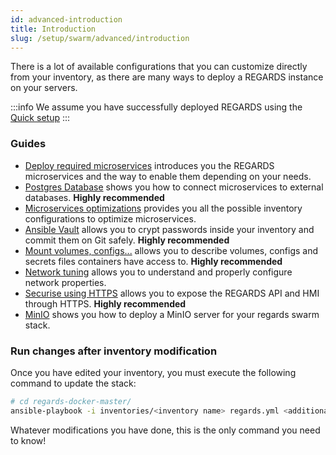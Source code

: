 ```yaml
---
id: advanced-introduction
title: Introduction
slug: /setup/swarm/advanced/introduction
---
```


There is a lot of available configurations that you can customize directly from your inventory, as there are many ways to deploy a REGARDS instance on your servers.

:::info 
We assume you have successfully deployed REGARDS using the [Quick setup](/docs/setup/)
:::

### Guides

- [Deploy required microservices](/docs/setup/swarm/advanced/microservice-setup) introduces you the REGARDS microservices and the way to enable them depending on your needs.
- [Postgres Database](/docs/setup/swarm/advanced/postgres-database/) shows you how to connect microservices to external databases. **Highly recommended**
- [Microservices optimizations](/docs/setup/swarm/advanced/optimizations/) provides you all the possible inventory configurations to optimize microservices.
- [Ansible Vault](/docs/setup/swarm/advanced/ansible-vault/) allows you to crypt passwords inside your inventory and commit them on Git safely. **Highly recommended**
- [Mount volumes, configs...](/docs/setup/swarm/advanced/swarm-mount) allows you to describe volumes, configs and secrets files containers have access to. **Highly recommended**
- [Network tuning](/docs/setup/swarm/advanced/swarm-networks) allows you to understand and properly configure network properties.
- [Securise using HTTPS](/docs/setup/swarm/advanced/regards-https) allows you to expose the REGARDS API and HMI through HTTPS. **Highly recommended**
- [MinIO](/docs/setup/swarm/advanced/minio/) shows you how to deploy a MinIO server for your regards swarm stack.


### Run changes after inventory modification

Once you have edited your inventory, you must execute the following command to update the stack:

```bash
# cd regards-docker-master/
ansible-playbook -i inventories/<inventory name> regards.yml <additional parameters>
```

Whatever modifications you have done, this is the only command you need to know!
